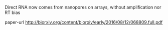 Direct RNA now comes from nanopores on arrays, without amplification nor RT bias

paper-url http://biorxiv.org/content/biorxiv/early/2016/08/12/068809.full.pdf